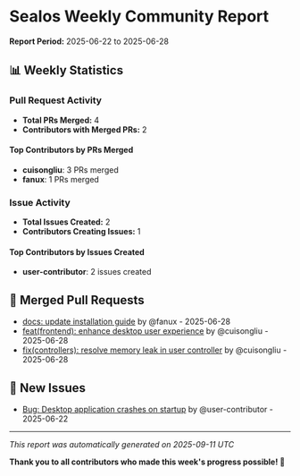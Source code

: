 # Sealos Weekly Community Report

**Report Period:** 2025-06-22 to 2025-06-28

## 📊 Weekly Statistics

### Pull Request Activity

- **Total PRs Merged:** 4
- **Contributors with Merged PRs:** 2

#### Top Contributors by PRs Merged

- **cuisongliu**: 3 PRs merged
- **fanux**: 1 PRs merged

### Issue Activity

- **Total Issues Created:** 2
- **Contributors Creating Issues:** 1

#### Top Contributors by Issues Created

- **user-contributor**: 2 issues created

## 🚀 Merged Pull Requests

- [docs: update installation guide](https://github.com/labring/sealos/pull/1027) by @fanux - 2025-06-28
- [feat(frontend): enhance desktop user experience](https://github.com/labring/sealos/pull/1025) by @cuisongliu - 2025-06-28
- [fix(controllers): resolve memory leak in user controller](https://github.com/labring/sealos/pull/1026) by @cuisongliu - 2025-06-28

## 🐛 New Issues

- [Bug: Desktop application crashes on startup](https://github.com/labring/sealos/issues/2025) by @user-contributor - 2025-06-22

---

*This report was automatically generated on 2025-09-11 UTC*

**Thank you to all contributors who made this week's progress possible! 🎉**

